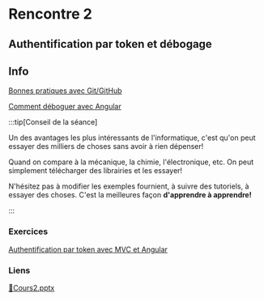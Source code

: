 # Rencontre 2

## Authentification par token et débogage

## Info

[Bonnes pratiques avec Git/GitHub](/info/BonnesPratiquesGit)

[Comment déboguer avec Angular](/info/DebogageAngular)

:::tip[Conseil de la séance]

Un des avantages les plus intéressants de l'informatique, c'est qu'on peut essayer des milliers de choses sans avoir à rien dépenser!

Quand on compare à la mécanique, la chimie, l'électronique, etc. On peut simplement télécharger des librairies et les essayer!

N'hésitez pas à modifier les exemples fournient, à suivre des tutoriels, à essayer des choses. C'est la meilleures façon **d'apprendre à apprendre!**

:::


### Exercices

[Authentification par token avec MVC et Angular](/exercices/AuthentificationParToken)

### Liens

[🔗Cours2.pptx](https://cegepedouardmontpetit.sharepoint.com/:p:/s/CMT420InformatiqueComitesCours-5W5/EZbaWe8Msr5Fl1tiB3W-GTMBV8rUYmIXOhWPXoC0L3VHmw?e=DYQngn)
